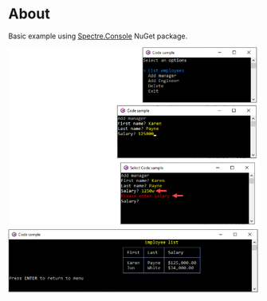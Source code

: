 ﻿# About

Basic example using [Spectre.Console](https://spectreconsole.net/) NuGet package.

![Screen Shot](assets/screenShot.png)